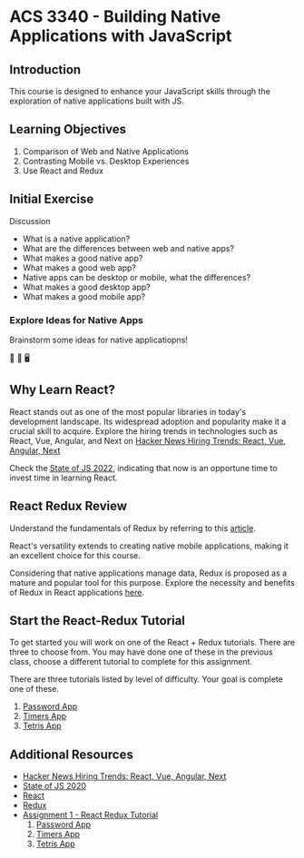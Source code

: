 # ACS 3340 - Building Native Applications with JavaScript

<!-- > -->

## Introduction

This course is designed to enhance your JavaScript skills through the exploration of native applications built with JS.

<!-- > -->

## Learning Objectives

1. Comparison of Web and Native Applications
1. Contrasting Mobile vs. Desktop Experiences
1. Use React and Redux

<!-- > -->

## Initial Exercise

Discussion

- What is a native application?
- What are the differences between web and native apps? 
- What makes a good native app? 
- What makes a good web app? 
- Native apps can be desktop or mobile, what the differences? 
- What makes a good desktop app?
- What makes a good mobile app?

<!-- > -->

### Explore Ideas for Native Apps

Brainstorm some ideas for native applicatiopns!

📱 🤔 🖥

<!-- > -->

## Why Learn React? 

React stands out as one of the most popular libraries in today's development landscape. Its widespread adoption and popularity make it a crucial skill to acquire. Explore the hiring trends in technologies such as React, Vue, Angular, and Next on [Hacker News Hiring Trends: React, Vue, Angular, Next](https://npm-stat.com/charts.html?package=react&package=vue&package=angular&package=Svelte&package=next&from=2019-06-01&to=2023-01-31)


<!-- > -->

Check the [State of JS 2022](https://2022.stateofjs.com/en-US/), indicating that now is an opportune time to invest time in learning React.

<!-- > -->

## React Redux Review

Understand the fundamentals of Redux by referring to this [article](https://redux.js.org/redux-toolkit/overview#what-is-redux-toolkit).

React's versatility extends to creating native mobile applications, making it an excellent choice for this course.

Considering that native applications manage data, Redux is proposed as a mature and popular tool for this purpose. Explore the necessity and benefits of Redux in React applications [here](https://www.geeksforgeeks.org/what-are-the-advantages-of-using-redux-with-reactjs/).

<!-- > -->

## Start the React-Redux Tutorial

To get started you will work on one of the React + Redux tutorials. There are three to choose from. You may have done one of these in the previous class, choose a different tutorial to complete for this assignment. 

<!-- > -->

There are three tutorials listed by level of difficulty. Your goal is complete one of these.

1. [Password App](https://github.com/Tech-at-DU/React-Redux-passwords-Tutorial)
2. [Timers App](https://github.com/Tech-at-DU/React-Redux-Timers-Tutorial)
3. [Tetris App](https://github.com/Tech-at-DU/React-Redux-Tetris-Tutorial) 

<!-- > -->

## Additional Resources

- [Hacker News Hiring Trends: React, Vue, Angular, Next](https://npm-stat.com/charts.html?package=react&package=vue&package=angular&package=Svelte&package=next&from=2019-06-01&to=2022-01-31)
- [State of JS 2020](https://2020.stateofjs.com/en-US/)
- [React](https://reactjs.org)
- [Redux](https://redux.js.org)
- [Assignment 1 - React Redux Tutorial](../Assignments/Assignment-1-react-redux.md)
  1. [Password App](https://github.com/Tech-at-DU/React-Redux-passwords-Tutorial)
  2. [Timers App](https://github.com/Tech-at-DU/React-Redux-Timers-Tutorial)
  3. [Tetris App](https://github.com/Tech-at-DU/React-Redux-Tetris-Tutorial) 


